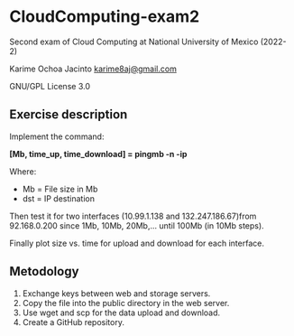 # CloudComputing-exam2
Second exam of Cloud Computing at National University of Mexico (2022-2)

Karime Ochoa Jacinto karime8aj@gmail.com

GNU/GPL License 3.0
## Exercise description 
Implement the command:

**[Mb, time_up, time_download] = pingmb -n <Mb> -ip <dst>**
  
  Where:
  * Mb = File size in Mb 
  * dst = IP destination
  
  Then test it for two interfaces (10.99.1.138 and 132.247.186.67)from 92.168.0.200 since 1Mb, 10Mb, 20Mb,... until 100Mb (in 10Mb steps).
  
  Finally plot size vs. time for upload and download for each interface.

 ## Metodology
  1) Exchange keys between web and storage servers.
  2) Copy the file into the public directory in the web server.
  3) Use wget and scp for the data upload and download.
  4) Create a GitHub repository.
  
